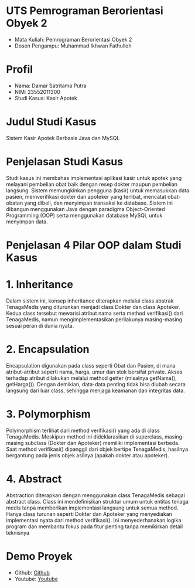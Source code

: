# UTS Pemrograman Berorientasi Obyek 2
- Mata Kuliah: Pemrograman Berorientasi Obyek 2
- Dosen Pengampu: Muhammad Ikhwan Fathulloh

# Profil
- Nama: Damar Satritama Putra
- NIM: 23552011300
- Studi Kasus: Kasir Apotek

# Judul Studi Kasus
Sistem Kasir Apotek Berbasis Java dan MySQL

# Penjelasan Studi Kasus
Studi kasus ini membahas implementasi aplikasi kasir untuk apotek yang melayani pembelian obat baik dengan resep dokter maupun pembelian langsung. Sistem memungkinkan pengguna (kasir) untuk memasukkan data pasien, memverifikasi dokter dan apoteker yang terlibat, mencatat obat-obatan yang dibeli, dan menyimpan transaksi ke database. Sistem ini dibangun menggunakan Java dengan paradigma Object-Oriented Programming (OOP) serta menggunakan database MySQL untuk menyimpan data.

# Penjelasan 4 Pilar OOP dalam Studi Kasus
# 1. Inheritance
   Dalam sistem ini, konsep inheritance diterapkan melalui class abstrak TenagaMedis yang diturunkan menjadi class Dokter dan class Apoteker. Kedua class tersebut mewarisi atribut nama serta method verifikasi()
   dari TenagaMedis, namun mengimplementasikan perilakunya masing-masing sesuai peran di dunia nyata.

# 2. Encapsulation
Encapsulation digunakan pada class seperti Obat dan Pasien, di mana atribut-atribut seperti nama, harga, umur dan stok bersifat private. Akses terhadap atribut dilakukan melalui method getter (misalnya getNama(), getHarga()). Dengan demikian, data-data penting tidak bisa diubah secara langsung dari luar class, sehingga menjaga keamanan dan integritas data.

# 3. Polymorphism
Polymorphism terlihat dari method verifikasi() yang ada di class TenagaMedis. Meskipun method ini dideklarasikan di superclass, masing-masing subclass (Dokter dan Apoteker) memiliki implementasi berbeda. Saat method verifikasi() dipanggil dari objek bertipe TenagaMedis, hasilnya bergantung pada jenis objek aslinya (apakah dokter atau apoteker).

# 4. Abstract
Abstraction diterapkan dengan menggunakan class TenagaMedis sebagai abstract class. Class ini mendefinisikan struktur umum untuk entitas tenaga medis tanpa memberikan implementasi langsung untuk semua method. Hanya class turunan seperti Dokter dan Apoteker yang menyediakan implementasi nyata dari method verifikasi(). Ini menyederhanakan logika program dan membantu fokus pada fitur penting tanpa memikirkan detail teknisnya

# Demo Proyek
- Github: [Github](https://github.com/haruyaaa-ai/UTS_PBO2_TIF-RP-23-CNS-A_23552011300)
- Youtube: [Youtube](https://youtu.be/RJI7jII-GJs)
